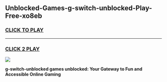 
## Unblocked-Games-g-switch-unblocked-Play-Free-xo8eb
<h3>
<a href="https://premium76.site?title=g-switch-unblocked&ref=23A">CLICK TO PLAY</a></h3>
<hr>

<h3>
<a href="https://premium76.site?title=g-switch-unblocked&ref=23A">CLICK 2 PLAY</a>
  
</h3>

<a href="https://premium76.site?title=g-switch-unblocked&ref=23A"><img src="https://clearcache.store/games.png"></a>


**g-switch-unblocked games unblocked: Your Gateway to Fun and Accessible Online Gaming**
